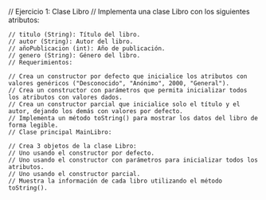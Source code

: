 // Ejercicio 1: Clase Libro
    // Implementa una clase Libro con los siguientes atributos:

    // titulo (String): Título del libro.
    // autor (String): Autor del libro.
    // añoPublicacion (int): Año de publicación.
    // genero (String): Género del libro.
    // Requerimientos:

    // Crea un constructor por defecto que inicialice los atributos con valores genéricos ("Desconocido", "Anónimo", 2000, "General").
    // Crea un constructor con parámetros que permita inicializar todos los atributos con valores dados.
    // Crea un constructor parcial que inicialice solo el título y el autor, dejando los demás con valores por defecto.
    // Implementa un método toString() para mostrar los datos del libro de forma legible.
    // Clase principal MainLibro:

    // Crea 3 objetos de la clase Libro:
    // Uno usando el constructor por defecto.
    // Uno usando el constructor con parámetros para inicializar todos los atributos.
    // Uno usando el constructor parcial.
    // Muestra la información de cada libro utilizando el método toString().

